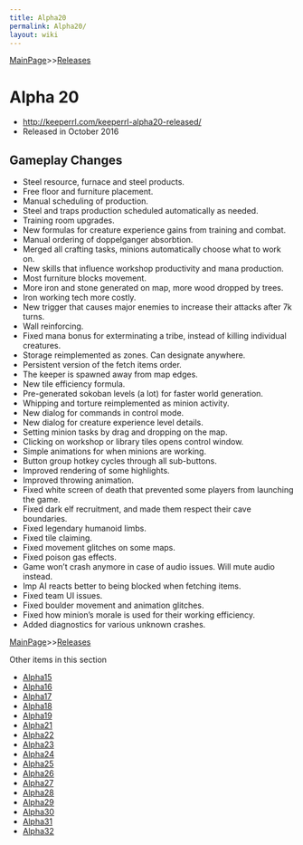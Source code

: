 ```yaml
---
title: Alpha20
permalink: Alpha20/
layout: wiki
---
```


[MainPage](/keeperrl_wiki/ "wikilink")>>[Releases](/keeperrl_wiki/Releases "wikilink")

Alpha 20
========

-   <http://keeperrl.com/keeperrl-alpha20-released/>
-   Released in October 2016

Gameplay Changes
----------------


-   Steel resource, furnace and steel products.
-   Free floor and furniture placement.
-   Manual scheduling of production.
-   Steel and traps production scheduled automatically as needed.
-   Training room upgrades.
-   New formulas for creature experience gains from training and combat.
-   Manual ordering of doppelganger absorbtion.
-   Merged all crafting tasks, minions automatically choose what to work
    on.
-   New skills that influence workshop productivity and mana production.
-   Most furniture blocks movement.
-   More iron and stone generated on map, more wood dropped by trees.
-   Iron working tech more costly.
-   New trigger that causes major enemies to increase their attacks
    after 7k turns.
-   Wall reinforcing.
-   Fixed mana bonus for exterminating a tribe, instead of killing
    individual creatures.
-   Storage reimplemented as zones. Can designate anywhere.
-   Persistent version of the fetch items order.
-   The keeper is spawned away from map edges.
-   New tile efficiency formula.
-   Pre-generated sokoban levels (a lot) for faster world generation.
-   Whipping and torture reimplemented as minion activity.
-   New dialog for commands in control mode.
-   New dialog for creature experience level details.
-   Setting minion tasks by drag and dropping on the map.
-   Clicking on workshop or library tiles opens control window.
-   Simple animations for when minions are working.
-   Button group hotkey cycles through all sub-buttons.
-   Improved rendering of some highlights.
-   Improved throwing animation.
-   Fixed white screen of death that prevented some players from
    launching the game.
-   Fixed dark elf recruitment, and made them respect their cave
    boundaries.
-   Fixed legendary humanoid limbs.
-   Fixed tile claiming.
-   Fixed movement glitches on some maps.
-   Fixed poison gas effects.
-   Game won’t crash anymore in case of audio issues. Will mute audio
    instead.
-   Imp AI reacts better to being blocked when fetching items.
-   Fixed team UI issues.
-   Fixed boulder movement and animation glitches.
-   Fixed how minion’s morale is used for their working efficiency.
-   Added diagnostics for various unknown crashes.

[MainPage](/keeperrl_wiki/ "wikilink")>>[Releases](/keeperrl_wiki/Releases "wikilink")

Other items in this section
-    [Alpha15](/keeperrl_wiki/Alpha15 "wikilink")
-    [Alpha16](/keeperrl_wiki/Alpha16 "wikilink")
-    [Alpha17](/keeperrl_wiki/Alpha17 "wikilink")
-    [Alpha18](/keeperrl_wiki/Alpha18 "wikilink")
-    [Alpha19](/keeperrl_wiki/Alpha19 "wikilink")
-    [Alpha21](/keeperrl_wiki/Alpha21 "wikilink")
-    [Alpha22](/keeperrl_wiki/Alpha22 "wikilink")
-    [Alpha23](/keeperrl_wiki/Alpha23 "wikilink")
-    [Alpha24](/keeperrl_wiki/Alpha24 "wikilink")
-    [Alpha25](/keeperrl_wiki/Alpha25 "wikilink")
-    [Alpha26](/keeperrl_wiki/Alpha26 "wikilink")
-    [Alpha27](/keeperrl_wiki/Alpha27 "wikilink")
-    [Alpha28](/keeperrl_wiki/Alpha28 "wikilink")
-    [Alpha29](/keeperrl_wiki/Alpha29 "wikilink")
-    [Alpha30](/keeperrl_wiki/Alpha30 "wikilink")
-    [Alpha31](/keeperrl_wiki/Alpha31 "wikilink")
-    [Alpha32](/keeperrl_wiki/Alpha32 "wikilink")
